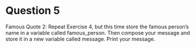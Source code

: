 <h1>Question 5</h1>
<p>Famous Quote 2: Repeat Exercise 4, but this time store the famous person’s name in a variable called famous_person. Then compose your message and store it in a new variable called message. Print your message.

</p>